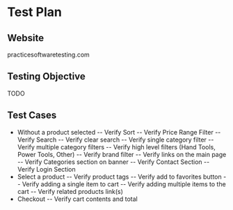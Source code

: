 # Test Plan

## Website
practicesoftwaretesting.com

## Testing Objective
TODO

## Test Cases
- Without a product selected
-- Verify Sort
-- Verify Price Range Filter
-- Verify Search
-- Verify clear search
-- Verify single category filter
-- Verify multiple category filters
-- Verify high level filters (Hand Tools, Power Tools, Other)
-- Verify brand filter
-- Verify links on the main page
-- Verify Categories section on banner
-- Verify Contact Section
-- Verify Login Section
- Select a product
-- Verify product tags
-- Verify add to favorites button
-- Verify adding a single item to cart
-- Verify adding multiple items to the cart
-- Verify related products link(s)
- Checkout
-- Verify cart contents and total
